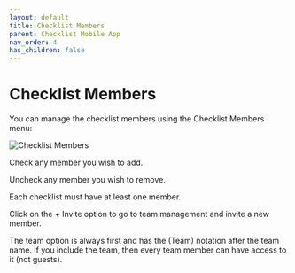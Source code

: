 ```yaml
---
layout: default
title: Checklist Members
parent: Checklist Mobile App
nav_order: 4
has_children: false
---
```


# Checklist Members

You can manage the checklist members using the Checklist Members menu:

![Checklist Members](/assets/images/mobile/checklist-members.png)

Check any member you wish to add.

Uncheck any member you wish to remove. 

Each checklist must have at least one member.

Click on the + Invite option to go to team management and invite a new member.

The team option is always first and has the (Team) notation after the team name. If you include the team, then every team member can have access to it (not guests).

